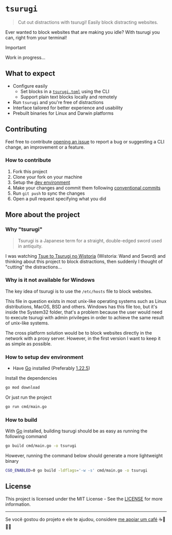 # `tsurugi`

> Cut out distractions with tsurugi! Easily block distracting websites.

Ever wanted to block websites that are making you idle? With tsurugi you can, right from your terminal!

> [!IMPORTANT]
> Work in progress...

## What to expect

- Configure easily
  - Set blocks in a [`tsurugi.toml`](https://toml.io/en/) using the CLI
  - Support plain text blocks locally and remotely
- Run `tsurugi` and you're free of distractions
- Interface tailored for better experience and usability
- Prebuilt binaries for Linux and Darwin platforms

## Contributing

Feel free to contribute [opening an issue](https://github.com/kauefraga/tsurugi/issues/new) to report a bug or suggesting a CLI change, an improvement or a feature.

### How to contribute

1. Fork this project
2. Clone your fork on your machine
3. Setup the [dev environment](#how-to-setup-dev-environment)
4. Make your changes and commit them following [conventional commits](https://www.conventionalcommits.org/en/v1.0.0/)
5. Run `git push` to sync the changes
6. Open a pull request specifying what you did

## More about the project

### Why "tsurugi"

> Tsurugi is a Japanese term for a straight, double-edged sword used in antiquity.

I was watching [Tsue to Tsurugi no Wistoria](https://myanimelist.net/anime/58059/Tsue_to_Tsurugi_no_Wistoria) (Wistoria: Wand and Sword) and thinking about this project to block distractions, then suddenly I thought of "cutting" the distractions...

### Why is it not available for Windows

The key idea of tsurugi is to use the `/etc/hosts` file to block websites.

This file in question exists in most unix-like operating systems such as Linux distributions, MacOS, BSD and others. Windows has this file too, but it's inside the System32 folder, that's a problem because the user would need to execute tsurugi with admin privileges in order to achieve the same result of unix-like systems.

The cross platform solution would be to block websites directly in the network with a proxy server. However, in the first version I want to keep it as simple as possible.

### How to setup dev environment

- Have [Go](https://go.dev/) installed (Preferably [1.22.5](go.mod))

Install the dependencies

```sh
go mod download
```

Or just run the project

```sh
go run cmd/main.go
```

### How to build

With [Go](https://go.dev/) installed, building tsurugi should be as easy as running the following command

```sh
go build cmd/main.go -o tsurugi
```

However, running the command below should generate a more lightweight binary

```sh
CGO_ENABLED=0 go build -ldflags='-w -s' cmd/main.go -o tsurugi
```

## License

This project is licensed under the MIT License - See the [LICENSE](https://github.com/kauefraga/tsurugi/blob/main/LICENSE) for more information.

---

Se você gostou do projeto e ele te ajudou, considere [me apoiar um café](https://www.pixme.bio/kauefraga) ☕💙🇧🇷
